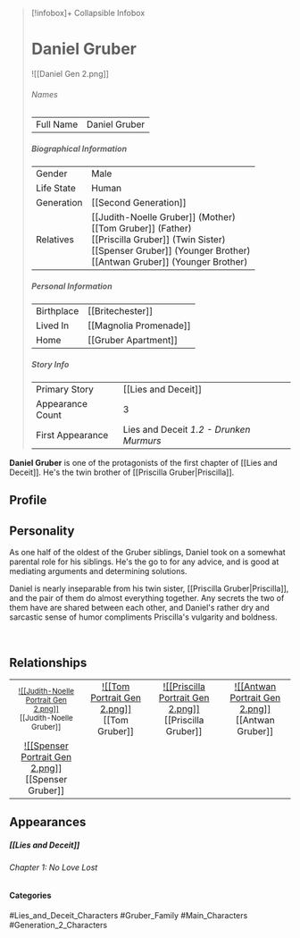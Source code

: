 > [!infobox]+ Collapsible Infobox
> # Daniel Gruber
> ![[Daniel Gen 2.png]] 
> ###### Names 
> |  |  | 
> | ---- | ---- | 
> | Full Name | Daniel Gruber | 
>
> ##### Biographical Information
> |  |  | 
> | ---- | ---- | 
> | Gender | Male | 
> | Life State | Human |
> | Generation | [[Second Generation]] |
> | Relatives | [[Judith-Noelle Gruber]] (Mother)<br>[[Tom Gruber]] (Father)<br>[[Priscilla Gruber]] (Twin Sister)<br>[[Spenser Gruber]] (Younger Brother)<br>[[Antwan Gruber]] (Younger Brother)
> 
> ##### Personal Information
> |  |  | 
> | ---- | ---- | 
> | Birthplace |[[Britechester]]| 
> | Lived In |[[Magnolia Promenade]]| 
> | Home |[[Gruber Apartment]]| 
> 
> ##### Story Info
> |  |  | 
> | ---- | ---- | 
> | Primary Story | [[Lies and Deceit]] | 
> | Appearance Count | 3 | 
> | First Appearance | Lies and Deceit *1.2 - Drunken Murmurs*

**Daniel Gruber** is one of the protagonists of the first chapter of [[Lies and Deceit]]. He's the twin brother of [[Priscilla Gruber|Priscilla]].

## Profile

## Personality
As one half of the oldest of the Gruber siblings, Daniel took on a somewhat parental role for his siblings. He's the go to for any advice, and is good at mediating arguments and determining solutions.

Daniel is nearly inseparable from his twin sister, [[Priscilla Gruber|Priscilla]], and the pair of them do almost everything together. Any secrets the two of them have are shared between each other, and Daniel's rather dry and sarcastic sense of humor compliments Priscilla's vulgarity and boldness.

<br style="clear:both; margin: 0; padding: 0" />

## Relationships
| | | | | 
| ------------------------------------------------------------- | -------------------------------------------- | ------------------------------------------ | --------------------------------------------- |
| <center><font size=2.5>[![[Judith-Noelle Portrait Gen 2.png]]](<Judith-Noelle Gruber>)<br>[[Judith-Noelle Gruber]]|<center>[![[Tom Portrait Gen 2.png]]](<Tom Gruber>)<br>[[Tom Gruber]]| <center>[![[Priscilla Portrait Gen 2.png]]](<Priscilla Gruber>)<br>[[Priscilla Gruber]]| <center>[![[Antwan Portrait Gen 2.png]]](<Antwan Gruber>)<br>[[Antwan Gruber]]|
| <center>[![[Spenser Portrait Gen 2.png]]](<Spenser Gruber>)<br>[[Spenser Gruber]]|

## Appearances
##### [[Lies and Deceit]]
###### Chapter 1: No Love Lost

#### Categories
#Lies_and_Deceit_Characters #Gruber_Family #Main_Characters #Generation_2_Characters